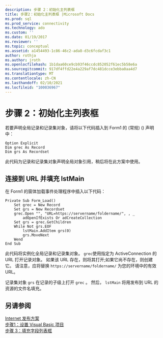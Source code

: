 ```yaml
---
description: 步骤 2：初始化主列表框
title: 步骤2：初始化主列表框 |Microsoft Docs
ms.prod: sql
ms.prod_service: connectivity
ms.technology: ado
ms.custom: ''
ms.date: 01/19/2017
ms.reviewer: ''
ms.topic: conceptual
ms.assetid: a1454493-1c86-46c2-ada8-d3c6fcdaf3c1
author: rothja
ms.author: jroth
ms.openlocfilehash: 1b1daa60ce9cb93f46ccdc852052f61ec5b58e6a
ms.sourcegitcommit: 917df4ffd22e4a229af7dc481dcce3ebba0aa4d7
ms.translationtype: MT
ms.contentlocale: zh-CN
ms.lasthandoff: 02/10/2021
ms.locfileid: "100036967"
---
```

# <a name="step-2-initialize-the-main-list-box"></a>步骤 2：初始化主列表框
若要声明全局记录和记录集对象，请将以下代码插入到 Form1 的 (常规)  () 声明中：  
  
```  
Option Explicit  
Dim grec As Record  
Dim grs As Recordset  
```  
  
 此代码为记录和记录集对象声明全局对象引用，稍后将在此方案中使用。  
  
## <a name="to-connect-to-a-url-and-populate-lstmain"></a>连接到 URL 并填充 lstMain  
 在 Form1 的窗体加载事件处理程序中插入以下代码：  
  
```  
Private Sub Form_Load()  
    Set grec = New Record  
    Set grs = New Recordset  
    grec.Open "", "URL=https://servername/foldername/", , _  
        adOpenIfExists Or adCreateCollection  
    Set grs = grec.GetChildren  
    While Not grs.EOF  
        lstMain.AddItem grs(0)  
        grs.MoveNext  
    Wend  
End Sub  
```  
  
 此代码将实例化全局记录和记录集对象。 `grec`使用指定为 ActiveConnection 的 URL 打开记录对象。 如果该 URL 存在，则将其打开;如果它尚不存在，则创建它。 请注意，应将替换 `https://servername/foldername/` 为您的环境中的有效 URL。  
  
 记录集对象 `grs` 在记录的子级上打开 `grec` 。 然后， `lstMain` 将用发布到 URL 的资源的文件名填充。  
  
## <a name="see-also"></a>另请参阅  
 [Internet 发布方案](../../../ado/guide/data/internet-publishing-scenario.md)   
 [步骤1：设置 Visual Basic 项目](../../../ado/guide/data/step-1-set-up-the-visual-basic-project.md)   
 [步骤 3：填充字段列表框](../../../ado/guide/data/step-3-populate-the-fields-list-box.md)
